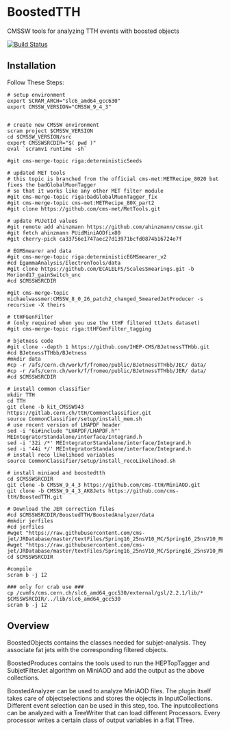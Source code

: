 BoostedTTH
=======
CMSSW tools for analyzing TTH events with boosted objects

[![Build Status](https://mharrend.web.cern.ch/buildStatus/icon?job=cms-ttH/BoostedTTH/CMSSW_8_0_26_patch1)](https://mharrend.web.cern.ch/job/cms-ttH/job/BoostedTTH/job/CMSSW_8_0_26_patch1/)

## Installation
Follow These Steps:

    # setup environment
    export SCRAM_ARCH="slc6_amd64_gcc630"
    export CMSSW_VERSION="CMSSW_9_4_3"
    
  
    # create new CMSSW environment
    scram project $CMSSW_VERSION
    cd $CMSSW_VERSION/src
    export CMSSWSRCDIR="$( pwd )"
    eval `scramv1 runtime -sh` 
    
    #git cms-merge-topic riga:deterministicSeeds
    
    # updated MET tools
    # this topic is branched from the official cms-met:METRecipe_8020 but fixes the badGlobalMuonTagger
    # so that it works like any other MET filter module
    #git cms-merge-topic riga:badGlobalMuonTagger_fix
    #git cms-merge-topic cms-met:METRecipe_80X_part2
    #git clone https://github.com/cms-met/MetTools.git
    
    # update PUJetId values
    #git remote add ahinzmann https://github.com/ahinzmann/cmssw.git
    #git fetch ahinzmann PUidMiniAODfix80
    #git cherry-pick ca33756e1747aec27d13971bcfd0874b16724e7f

    # EGMSmearer and data
    #git cms-merge-topic riga:deterministicEGMSmearer_v2
    #cd EgammaAnalysis/ElectronTools/data
    #git clone https://github.com/ECALELFS/ScalesSmearings.git -b Moriond17_gainSwitch_unc
    #cd $CMSSWSRCDIR
    
    #git cms-merge-topic michaelwassmer:CMSSW_8_0_26_patch2_changed_SmearedJetProducer -s recursive -X theirs

    # ttHFGenFilter
    # (only required when you use the ttHF filtered ttJets dataset)
    #git cms-merge-topic riga:ttHFGenFilter_tagging
 
    # bjetness code
    #git clone --depth 1 https://github.com/IHEP-CMS/BJetnessTTHbb.git
    #cd BJetnessTTHbb/BJetness
    #mkdir data
    #cp -r /afs/cern.ch/work/f/fromeo/public/BJetnessTTHbb/JEC/ data/
    #cp -r /afs/cern.ch/work/f/fromeo/public/BJetnessTTHbb/JER/ data/
    #cd $CMSSWSRCDIR
    
    # install common classifier
    mkdir TTH
    cd TTH
    git clone -b kit_CMSSW943 https://gitlab.cern.ch/ttH/CommonClassifier.git
    source CommonClassifier/setup/install_mem.sh
    # use recent version of LHAPDF header
    sed -i '6i#include "LHAPDF/LHAPDF.h"' MEIntegratorStandalone/interface/Integrand.h
    sed -i '32i /*' MEIntegratorStandalone/interface/Integrand.h
    sed -i '44i */' MEIntegratorStandalone/interface/Integrand.h
    # install reco likelihood variables
    source CommonClassifier/setup/install_recoLikelihood.sh
    
    # install miniaod and boostedtth
    cd $CMSSWSRCDIR
    git clone -b CMSSW_9_4_3 https://github.com/cms-ttH/MiniAOD.git
    git clone -b CMSSW_9_4_3_AK8Jets https://github.com/cms-ttH/BoostedTTH.git
    
    # Download the JER correction files
    #cd $CMSSWSRCDIR/BoostedTTH/BoostedAnalyzer/data
    #mkdir jerfiles
    #cd jerfiles
    #wget "https://raw.githubusercontent.com/cms-jet/JRDatabase/master/textFiles/Spring16_25nsV10_MC/Spring16_25nsV10_MC_PtResolution_AK4PFchs.txt"
    #wget "https://raw.githubusercontent.com/cms-jet/JRDatabase/master/textFiles/Spring16_25nsV10_MC/Spring16_25nsV10_MC_SF_AK4PFchs.txt"
    cd $CMSSWSRCDIR
   
    #compile
    scram b -j 12
    
    ### only for crab use ###
    cp /cvmfs/cms.cern.ch/slc6_amd64_gcc530/external/gsl/2.2.1/lib/* $CMSSWSRCDIR/../lib/slc6_amd64_gcc530
    scram b -j 12
    
## Overview
BoostedObjects contains the classes needed for subjet-analysis. They associate fat jets with the corresponding filtered objects.

BoostedProduces contains the tools used to run the HEPTopTagger and SubjetFilterJet algorithm on MiniAOD and add the output as the above collections.

BoostedAnalyzer can be used to analyze MiniAOD files. The plugin itself takes care of objectselections and stores the objects in InputCollections. Different event selection can be used in this step, too. The inputcollections can be analyzed with a TreeWriter that can load different Processors. Every processor writes a certain class of output variables in a flat TTree.
